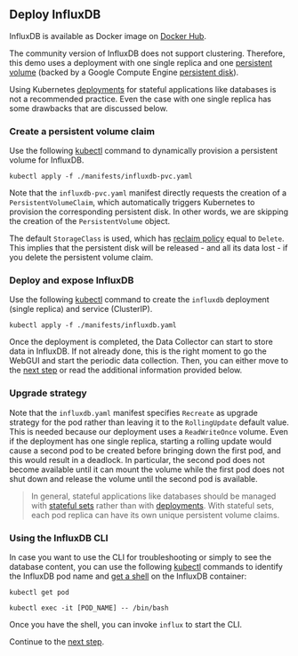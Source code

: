 ## Deploy InfluxDB

InfluxDB is available as Docker image on [Docker Hub](https://hub.docker.com/_/influxdb/).

The community version of InfluxDB does not support clustering. Therefore, this demo uses a deployment with one single replica and one [persistent volume](https://cloud.google.com/kubernetes-engine/docs/concepts/persistent-volumes) (backed by a Google Compute Engine [persistent disk](https://cloud.google.com/persistent-disk/)).

Using Kubernetes [deployments](https://kubernetes.io/docs/concepts/workloads/controllers/deployment/) for stateful applications like databases is not a recommended practice. Even the case with one single replica has some drawbacks that are discussed below.

### Create a persistent volume claim

Use the following [kubectl](https://kubernetes.io/docs/reference/kubectl/overview/) command to dynamically provision a persistent volume for InfluxDB.

```
kubectl apply -f ./manifests/influxdb-pvc.yaml
```

Note that the `influxdb-pvc.yaml` manifest directly requests the creation of a `PersistentVolumeClaim`, which automatically triggers Kubernetes to provision the corresponding persistent disk. In other words, we are skipping the creation of the `PersistentVolume` object.

The default `StorageClass` is used, which has [reclaim policy](https://kubernetes.io/docs/concepts/storage/storage-classes/#reclaim-policy) equal to `Delete`. This implies that the persistent disk will be released - and all its data lost - if you delete the persistent volume claim.

### Deploy and expose InfluxDB

Use the following [kubectl](https://kubernetes.io/docs/reference/kubectl/overview/) command to create the `influxdb` deployment (single replica) and service (ClusterIP).

```
kubectl apply -f ./manifests/influxdb.yaml
```

Once the deployment is completed, the Data Collector can start to store data in InfluxDB. If not already done, this is the right moment to go the WebGUI and start the periodic data collection. Then, you can either move to the [next step](./grafana.md) or read the additional information provided below.

### Upgrade strategy

Note that the `influxdb.yaml` manifest specifies `Recreate` as upgrade strategy for the pod rather than leaving it to the `RollingUpdate` default value. This is needed because our deployment uses a `ReadWriteOnce` volume. Even if the deployment has one single replica, starting a rolling update would cause a second pod to be created before bringing down the first pod, and this would result in a deadlock. In particular, the second pod does not become available until it can mount the volume while the first pod does not shut down and release the volume until the second pod is available.

> In general, stateful applications like databases should be managed with [stateful sets](https://kubernetes.io/docs/concepts/workloads/controllers/statefulset/) rather than with [deployments](https://kubernetes.io/docs/concepts/workloads/controllers/deployment/). With stateful sets, each pod replica can have its own unique persistent volume claims.

### Using the InfluxDB CLI

In case you want to use the CLI for troubleshooting or simply to see the database content, you can use the following [kubectl](https://kubernetes.io/docs/reference/kubectl/overview/) commands to identify the InfluxDB pod name and [get a shell](https://kubernetes.io/docs/tasks/debug-application-cluster/get-shell-running-container/) on the InfluxDB container:

```
kubectl get pod

kubectl exec -it [POD_NAME] -- /bin/bash
```

Once you have the shell, you can invoke `influx` to start the CLI.

Continue to the [next step](./grafana.md).

